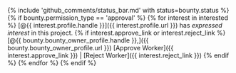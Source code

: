 {% include 'github_comments/status_bar.md' with status=bounty.status %}
{% if bounty.permission_type == 'approval' %} 
{% for interest in interested %} 
[@{{ interest.profile.handle }}]({{ interest.profile.url }}) has _expressed interest_ in this project.
	{% if interest.approve_link or interest.reject_link %}
[@{{ bounty.bounty_owner_profile.handle }},]({{ bounty.bounty_owner_profile.url }}) [Approve Worker]({{ interest.approve_link }}) | [Reject Worker]({{ interest.reject_link }})
	{% endif %}
{% endfor %}
{% endif %}
